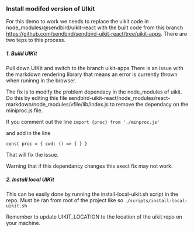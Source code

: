 ### Install modifed version of UIkit
For this demo to work we needs to replace the uikit code in node_modules/@sendbird/uikit-react with the built code from this branch https://github.com/sendbird/sendbird-uikit-react/tree/uikit-apps. There are two teps to this process.

##### 1. Build UIKit
Pull down UIKit and switch to the branch uikit-apps
There is an issue with the markdown rendering library that means an error is currently thrown when runinng in the browser.

The fix is to modify the problem dependacy in the node_modules of uikit. Do this by editing this file sendbird-uikit-react/node_modules/react-markdown/node_modules/vfile/lib/index.js to remove the dependacy on the miniproc.js file. 

If you comment out the line 
```import {proc} from './minproc.js'```

and add in the line 

```const proc = { cwd: () => { } }```
 
That will fix the issue.

Warning that if this dependancy changes this exect fix may not work.

##### 2. Install local UIKit
This can be easily done by running the install-local-uikit.sh script in the repo. Must be ran from root of the project like so ```./scripts/install-local-uikit.sh```

Remember to update UIKIT_LOCATION to the location of the uikit repo on your machine.



